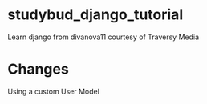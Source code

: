 # studybud_django_tutorial
Learn django from divanova11 courtesy of Traversy Media

# Changes
Using a custom User Model
